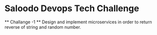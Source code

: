 # Saloodo Devops Tech Challenge 
** Challange -1 **
   Design and implement microservices in order to return reverse of string and random number.
